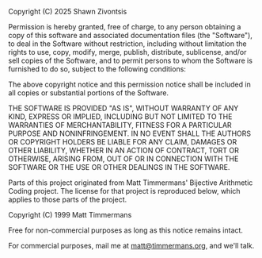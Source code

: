 Copyright (C) 2025 Shawn Zivontsis

Permission is hereby granted, free of charge, to any person obtaining a copy of this software and associated documentation files (the "Software"), to deal in the Software without restriction, including without limitation the rights to use, copy, modify, merge, publish, distribute, sublicense, and/or sell copies of the Software, and to permit persons to whom the Software is furnished to do so, subject to the following conditions:

The above copyright notice and this permission notice shall be included in all copies or substantial portions of the Software.

THE SOFTWARE IS PROVIDED "AS IS", WITHOUT WARRANTY OF ANY KIND, EXPRESS OR IMPLIED, INCLUDING BUT NOT LIMITED TO THE WARRANTIES OF MERCHANTABILITY, FITNESS FOR A PARTICULAR PURPOSE AND NONINFRINGEMENT. IN NO EVENT SHALL THE AUTHORS OR COPYRIGHT HOLDERS BE LIABLE FOR ANY CLAIM, DAMAGES OR OTHER LIABILITY, WHETHER IN AN ACTION OF CONTRACT, TORT OR OTHERWISE, ARISING FROM, OUT OF OR IN CONNECTION WITH THE SOFTWARE OR THE USE OR OTHER DEALINGS IN THE SOFTWARE.

Parts of this project originated from Matt Timmermans' Bijective Arithmetic Coding project. The license for that project is reproduced below, which applies to those parts of the project.

Copyright (C) 1999 Matt Timmermans

Free for non-commercial purposes as long as this notice remains intact.

For commercial purposes, mail me at matt@timmermans.org, and we'll talk.
